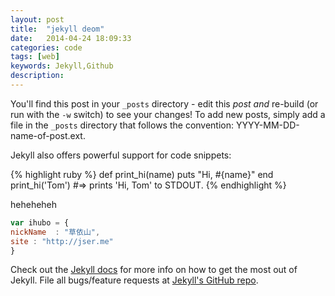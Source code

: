 ```yaml
---
layout: post
title:  "jekyll deom"
date:   2014-04-24 18:09:33
categories: code
tags: [web]
keywords: Jekyll,Github
description:
---
```


You'll find this post in your `_posts` directory - edit this *post* _and_ re-build (or run with the `-w` switch) to see your changes!
To add new posts, simply add a file in the `_posts` directory that follows the convention: YYYY-MM-DD-name-of-post.ext.

Jekyll also offers powerful support for code snippets:

{% highlight ruby %}
def print_hi(name)
  puts "Hi, #{name}"
end
print_hi('Tom')
#=> prints 'Hi, Tom' to STDOUT.
{% endhighlight %}

heheheheh


```javascript
var ihubo = {
nickName  : "草依山",
site : "http://jser.me"
}
```
Check out the [Jekyll docs][jekyll] for more info on how to get the most out of Jekyll. File all bugs/feature requests at [Jekyll's GitHub repo][jekyll-gh].

[jekyll-gh]: https://github.com/mojombo/jekyll
[jekyll]:    http://jekyllrb.com

